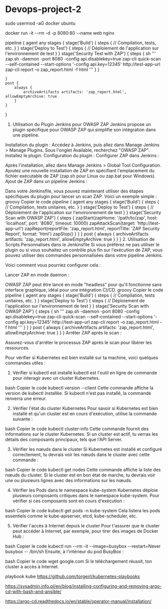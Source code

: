 # Devops-project-2



sudo usermod -aG docker ubuntu

docker run -it --rm -d -p 8080:80 --name web nginx



pipeline {
    agent any
    stages {
        stage('Build') {
            steps {
                // Compilation, tests, etc.
            }
        }
        stage('Deploy to Test') {
            steps {
                // Déploiement de l'application sur l'environnement de test
            }
        }
        stage('Security Test with ZAP') {
            steps {
                sh '''
                zap.sh -daemon -port 8080 -config api.disablekey=true
                zap-cli quick-scan --self-contained --start-options '-config api.key=12345' http://test-app-url
                zap-cli report -o zap_report.html -f html
                '''
            }
        }

    }
    post {
        always {
            archiveArtifacts artifacts: 'zap_report.html', allowEmptyArchive: true
        }
    }
}




1. Utilisation du Plugin Jenkins pour OWASP ZAP
Jenkins propose un plugin spécifique pour OWASP ZAP qui simplifie son intégration dans une pipeline.

Installation du plugin :
Accédez à Jenkins, puis allez dans Manage Jenkins > Manage Plugins.
Sous l'onglet Available, recherchez "OWASP ZAP".
Installez le plugin.
Configuration du plugin :
Configurer ZAP dans Jenkins :

Après l'installation, allez dans Manage Jenkins > Global Tool Configuration.
Ajoutez une nouvelle installation de ZAP en spécifiant l'emplacement du fichier exécutable de ZAP (zap.sh pour Linux ou zap.bat pour Windows).
Ajout de ZAP dans un pipeline Jenkins :

Dans votre Jenkinsfile, vous pouvez maintenant utiliser des étapes spécifiques du plugin pour lancer un scan ZAP. Voici un exemple simple :
groovy
Copier le code
pipeline {
    agent any
    stages {
        stage('Build') {
            steps {
                // Compilation, tests unitaires, etc.
            }
        }
        stage('Deploy to Test') {
            steps {
                // Déploiement de l'application sur l'environnement de test
            }
        }
        stage('Security Scan with OWASP ZAP') {
            steps {
                zapStart(zapHome: '/path/to/zap', host: 'localhost', port: '8080', timeout: 10000)
                zapAttackScan(target: 'http://test-app-url')
                zapReport(reportFile: 'zap_report.html', reportTitle: 'ZAP Security Report', format: 'html')
                zapStop()
            }
        }
    }
    post {
        always {
            archiveArtifacts artifacts: 'zap_report.html', allowEmptyArchive: true
        }
    }
}
2. Utilisation de Scripts Personnalisés dans le Jenkinsfile
Si vous préférez ne pas utiliser le plugin ou si vous souhaitez un contrôle plus fin sur l'exécution de ZAP, vous pouvez utiliser des commandes personnalisées dans votre pipeline Jenkins.

Voici comment vous pourriez configurer cela :

Lancer ZAP en mode daemon :

OWASP ZAP peut être lancé en mode "headless" pour qu'il fonctionne sans interface graphique, idéal pour une intégration CI/CD.
groovy
Copier le code
pipeline {
    agent any
    stages {
        stage('Build') {
            steps {
                // Compilation, tests unitaires, etc.
            }
        }
        stage('Deploy to Test') {
            steps {
                // Déploiement de l'application sur l'environnement de test
            }
        }
        stage('Security Scan with OWASP ZAP') {
            steps {
                sh '''
                zap.sh -daemon -port 8080 -config api.disablekey=true
                zap-cli quick-scan --self-contained --start-options '-config api.key=12345' http://test-app-url
                zap-cli report -o zap_report.html -f html
                '''
            }
        }
    }
    post {
        always {
            archiveArtifacts artifacts: 'zap_report.html', allowEmptyArchive: true
        }
    }
}
Arrêter ZAP après le scan :

Assurez-vous d'arrêter le processus ZAP après le scan pour libérer les ressources.





Pour vérifier si Kubernetes est bien installé sur ta machine, voici quelques commandes utiles :

1. Vérifier si kubectl est installé
kubectl est l'outil en ligne de commande pour interagir avec un cluster Kubernetes.

bash
Copier le code
kubectl version --client
Cette commande affiche la version de kubectl installée. Si kubectl n'est pas installé, la commande renverra une erreur.

2. Vérifier l'état du cluster Kubernetes
Pour savoir si Kubernetes est bien installé et qu'un cluster est en cours d'exécution, utilise la commande suivante :

bash
Copier le code
kubectl cluster-info
Cette commande fournit des informations sur le cluster Kubernetes. Si un cluster est actif, tu verras les détails des composants principaux, tels que l'API Server.

3. Vérifier les nœuds dans le cluster
Si Kubernetes est installé et configuré correctement, tu devrais voir les nœuds dans le cluster avec cette commande :

bash
Copier le code
kubectl get nodes
Cette commande affiche la liste des nœuds du cluster. Si le cluster est en bon état de marche, tu devrais voir une ou plusieurs lignes avec des informations sur les nœuds.

4. Vérifier les Pods dans le namespace kube-system
Kubernetes déploie plusieurs composants critiques dans le namespace kube-system. Pour vérifier si ces composants sont en cours d'exécution :

bash
Copier le code
kubectl get pods -n kube-system
Cela listera les pods essentiels comme le kube-apiserver, etcd, kube-scheduler, etc.

5. Vérifier l'accès à Internet depuis le cluster
Pour t'assurer que le cluster peut accéder à Internet, par exemple, pour tirer des images de Docker Hub :

bash
Copier le code
kubectl run --rm -it --image=busybox --restart=Never busybox -- /bin/sh
Ensuite, à l'intérieur du pod BusyBox :

bash
Copier le code
wget google.com
Si le téléchargement réussit, ton cluster a accès à Internet.



playbook kube https://github.com/torgeirl/kubernetes-playbooks

https://sysadmin.info.pl/en/blog/installing-configuring-and-removing-argo-cd-with-bash-and-ansible/

https://argo-cd.readthedocs.io/en/stable/operator-manual/installation/